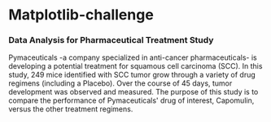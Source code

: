 # Matplotlib-challenge
### Data Analysis for Pharmaceutical Treatment Study

Pymaceuticals -a company specialized in anti-cancer pharmaceuticals- is developing a potential treatment for squamous cell carcinoma (SCC). In this study, 249 mice identified with SCC tumor grow through a variety of drug regimens (including a Placebo). Over the course of 45 days, tumor development was observed and measured. The purpose of this study is to compare the performance of Pymaceuticals' drug of interest, Capomulin, versus the other treatment regimens.
